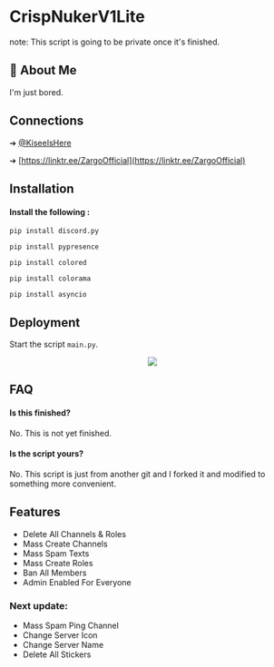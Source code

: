 
# CrispNukerV1Lite

note: This script is going to be private once it's finished.




## 🚀 About Me
I'm just bored.


## Connections

➔ [@KiseeIsHere](https://twitter.com/KiseeIsHere?t=h9t3pNrzU3YHoFs_1oZfHA&s=09)

➔ [https://linktr.ee/ZargoOfficial](https://linktr.ee/ZargoOfficial)

## Installation

#### Install the following :


```
pip install discord.py
```

```
pip install pypresence
```
```
pip install colored
```
```
pip install colorama
```
```
pip install asyncio
```
## Deployment

Start the script ``main.py``.

<p align="center">
<img src="https://cdn.discordapp.com/attachments/917035461397082192/960483732928745483/video_20220404_181203_edit.gif">
</p>

## FAQ

#### Is this finished?

No. This is not yet finished.

#### Is the script yours?

No. This script is just from another git and I forked it and modified to something more convenient.


## Features

 - Delete All Channels & Roles
 - Mass Create Channels
 - Mass Spam Texts
 - Mass Create Roles
 - Ban All Members
 - Admin Enabled For Everyone

### Next update: 
- Mass Spam Ping Channel
- Change Server Icon
- Change Server Name
- Delete All Stickers
